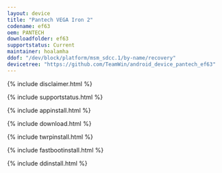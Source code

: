 ```yaml
---
layout: device
title: "Pantech VEGA Iron 2"
codename: ef63
oem: PANTECH
downloadfolder: ef63
supportstatus: Current
maintainer: hoalamha
ddof: "/dev/block/platform/msm_sdcc.1/by-name/recovery"
devicetree: "https://github.com/TeamWin/android_device_pantech_ef63"
---
```


{% include disclaimer.html %}

{% include supportstatus.html %}

{% include appinstall.html %}

{% include download.html %}

{% include twrpinstall.html %}

{% include fastbootinstall.html %}

{% include ddinstall.html %}

